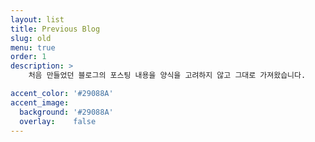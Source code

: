 ```yaml
---
layout: list
title: Previous Blog
slug: old
menu: true
order: 1
description: >
    처음 만들었던 블로그의 포스팅 내용을 양식을 고려하지 않고 그대로 가져왔습니다.

accent_color: '#29088A'
accent_image:
  background: '#29088A'
  overlay:    false
---
```


